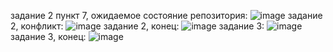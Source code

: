 задание 2 пункт 7, ожидаемое состояние репозитория:
![image](https://github.com/CVanta/homework_git/assets/91778269/c57300ee-a12b-4ce9-aba9-b482994485aa)
задание 2, конфликт:
![image](https://github.com/CVanta/homework_git/assets/91778269/d4870a83-1f58-4cdb-acc6-33bb00584309)
задание 2, конец:
![image](https://github.com/CVanta/homework_git/assets/91778269/def7f1e4-1403-42a5-a635-248bd56e0447)
задание 3:
![image](https://github.com/CVanta/homework_git/assets/91778269/2903590b-9c9c-4039-94f3-46178e9ef784)
задание 3, конец:
![image](https://github.com/CVanta/homework_git/assets/91778269/0646c652-f902-4440-ae6c-e7c00222e7bc)
